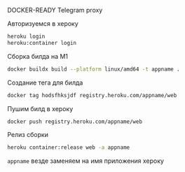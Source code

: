 DOCKER-READY Telegram proxy

Авторизуемся в хероку
```bash
heroku login
heroku:container login
```

Сборка билда на М1
```bash
docker buildx build --platform linux/amd64 -t appname .
```

Создание тега для билда
```bash
docker tag hodsfhksjdf registry.heroku.com/appname/web
```

Пушим билд в хероку
```bash
docker push registry.heroku.com/appname/web
```

Релиз сборки
```bash
heroku container:release web -a appname
```


`appname` везде заменяем на имя приложения хероку
